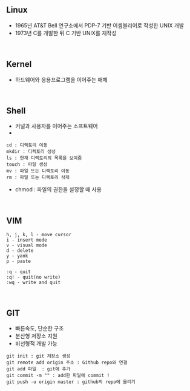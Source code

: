## Linux
 - 1965년 AT&T Bell 연구소에서 PDP-7 기반 어셈블리어로 작성한 UNIX 개발
 - 1973년 C를 개발한 뒤 C 기반 UNIX를 재작성

</br>

## Kernel
 - 하드웨어와 응용프로그램을 이어주는 매체

</br>

## Shell
 - 커널과 사용자를 이어주는 소프트웨어
 - 
```
cd : 디렉토리 이동
mkdir : 디렉토리 생성
ls : 현재 디렉토리의 목록을 보여줌
touch : 파일 생성
mv : 파일 또는 디렉토리 이동
rm : 파일 또는 디렉토리 삭제
```
 - chmod : 파일의 권한을 설정할 때 사용

</br>

## VIM
```
h, j, k, l - move cursor
i - insert mode
v - visual mode
d - delete
y - yank
p - paste

:q - quit
:q! - quit(no write)
:wq - write and quit
```

</br>

## GIT
 - 빠른속도, 단순한 구조
 - 분산형 저장소 지원
 - 비선형적 개발 가능

```
git init : git 저장소 생성
git remote add origin 주소 : Github repo와 연결
git add 파일  : git에 추가
git commit -m "" : add한 파일에 commit !
git push -u origin master : github의 repo에 올리기
```

</br>

